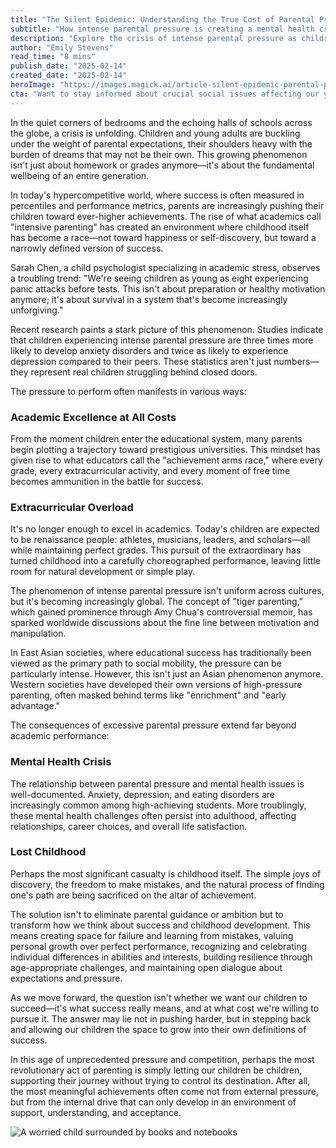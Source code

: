 ```yaml
---
title: "The Silent Epidemic: Understanding the True Cost of Parental Pressure in Modern Society"
subtitle: "How intense parental pressure is creating a mental health crisis among youth"
description: "Explore the crisis of intense parental pressure as children and young adults face mental health challenges and narrowly defined success. The article delves into causes, consequences, and potential solutions, urging a reevaluation of success and childhood development."
author: "Emily Stevens"
read_time: "8 mins"
publish_date: "2025-02-14"
created_date: "2025-02-14"
heroImage: "https://images.magick.ai/article-silent-epidemic-parental-pressure.jpg"
cta: "Want to stay informed about crucial social issues affecting our youth? Follow us on LinkedIn for more in-depth analysis and expert perspectives on parenting, education, and mental health in modern society."
---
```


In the quiet corners of bedrooms and the echoing halls of schools across the globe, a crisis is unfolding. Children and young adults are buckling under the weight of parental expectations, their shoulders heavy with the burden of dreams that may not be their own. This growing phenomenon isn't just about homework or grades anymore—it's about the fundamental wellbeing of an entire generation.

In today's hypercompetitive world, where success is often measured in percentiles and performance metrics, parents are increasingly pushing their children toward ever-higher achievements. The rise of what academics call "intensive parenting" has created an environment where childhood itself has become a race—not toward happiness or self-discovery, but toward a narrowly defined version of success.

Sarah Chen, a child psychologist specializing in academic stress, observes a troubling trend: "We're seeing children as young as eight experiencing panic attacks before tests. This isn't about preparation or healthy motivation anymore; it's about survival in a system that's become increasingly unforgiving."

Recent research paints a stark picture of this phenomenon. Studies indicate that children experiencing intense parental pressure are three times more likely to develop anxiety disorders and twice as likely to experience depression compared to their peers. These statistics aren't just numbers—they represent real children struggling behind closed doors.

The pressure to perform often manifests in various ways:

### Academic Excellence at All Costs

From the moment children enter the educational system, many parents begin plotting a trajectory toward prestigious universities. This mindset has given rise to what educators call the "achievement arms race," where every grade, every extracurricular activity, and every moment of free time becomes ammunition in the battle for success.

### Extracurricular Overload

It's no longer enough to excel in academics. Today's children are expected to be renaissance people: athletes, musicians, leaders, and scholars—all while maintaining perfect grades. This pursuit of the extraordinary has turned childhood into a carefully choreographed performance, leaving little room for natural development or simple play.

The phenomenon of intense parental pressure isn't uniform across cultures, but it's becoming increasingly global. The concept of "tiger parenting," which gained prominence through Amy Chua's controversial memoir, has sparked worldwide discussions about the fine line between motivation and manipulation.

In East Asian societies, where educational success has traditionally been viewed as the primary path to social mobility, the pressure can be particularly intense. However, this isn't just an Asian phenomenon anymore. Western societies have developed their own versions of high-pressure parenting, often masked behind terms like "enrichment" and "early advantage."

The consequences of excessive parental pressure extend far beyond academic performance:

### Mental Health Crisis

The relationship between parental pressure and mental health issues is well-documented. Anxiety, depression, and eating disorders are increasingly common among high-achieving students. More troublingly, these mental health challenges often persist into adulthood, affecting relationships, career choices, and overall life satisfaction.

### Lost Childhood

Perhaps the most significant casualty is childhood itself. The simple joys of discovery, the freedom to make mistakes, and the natural process of finding one's path are being sacrificed on the altar of achievement.

The solution isn't to eliminate parental guidance or ambition but to transform how we think about success and childhood development. This means creating space for failure and learning from mistakes, valuing personal growth over perfect performance, recognizing and celebrating individual differences in abilities and interests, building resilience through age-appropriate challenges, and maintaining open dialogue about expectations and pressure.

As we move forward, the question isn't whether we want our children to succeed—it's what success really means, and at what cost we're willing to pursue it. The answer may lie not in pushing harder, but in stepping back and allowing our children the space to grow into their own definitions of success.

In this age of unprecedented pressure and competition, perhaps the most revolutionary act of parenting is simply letting our children be children, supporting their journey without trying to control its destination. After all, the most meaningful achievements often come not from external pressure, but from the internal drive that can only develop in an environment of support, understanding, and acceptance.

![A worried child surrounded by books and notebooks](https://i.magick.ai/PIXE/1738406181100_magick_img.webp)